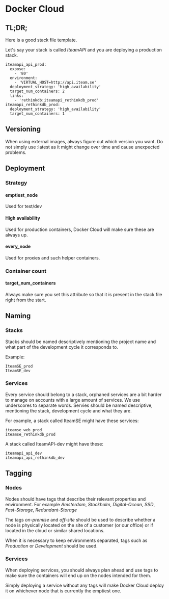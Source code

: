 # Docker Cloud

## TL;DR;

Here is a good stack file template.

Let's say your stack is called *IteamAPI* and you are deploying a production stack.

```
iteamapi_api_prod:
  expose:
    - '80'
  environment:
    - 'VIRTUAL_HOST=http://api.iteam.se'
  deployment_strategy: 'high_availability'
  target_num_containers: 2
  links:
    - 'rethinkdb:iteamapi_rethinkdb_prod'
iteamapi_rethinkdb_prod:
  deployment_strategy: 'high_availability'
  target_num_containers: 1
```

## Versioning

When using external images, always figure out which version you want. Do not simply use :latest as it might change over time and cause unexpected problems.

## Deployment

### Strategy

#### emptiest_node

Used for test/dev

#### High availability

Used for production containers, Docker Cloud will make sure these are always up.

#### every_node

Used for proxies and such helper containers.

### Container count

#### target_num_containers

Always make sure you set this attribute so that it is present in the stack file right from the start.

## Naming

### Stacks

Stacks should be named descriptively mentioning the project name and what part of the development cycle it corresponds to.

Example:
```
IteamSE_prod
IteamSE_dev
```

### Services

Every service should belong to a stack, orphaned services are a bit harder to manage on accounts with a large amount of services. We use underscores to separate words. Servies should be named descriptive, mentioning the stack, development cycle and what they are.

For example, a stack called IteamSE might have these services:
```
iteamse_web_prod
iteamse_rethinkdb_prod
```

A stack called IteamAPI-dev might have these:
```
iteamapi_api_dev
iteamapi_api_rethinkdb_dev
```


## Tagging

### Nodes

Nodes should have tags that describe their relevant properties and environment. For example *Amsterdam*, *Stockholm*, *Digital-Ocean*, *SSD*, *Fast-Storage*, *Redundant-Storage*

The tags *on-premise* and *off-site* should be used to describe whether a node is physically located on the site of a customer (or our office) or if located in the cloud or similar shared locations.

When it is necessary to keep environments separated, tags such as *Production* or *Development* should be used.

### Services

When deploying services, you should always plan ahead and use tags to make sure the containers will end up on the nodes intended for them.

Simply deploying a service without any tags will make Docker Cloud deploy it on whichever node that is currently the emptiest one.
